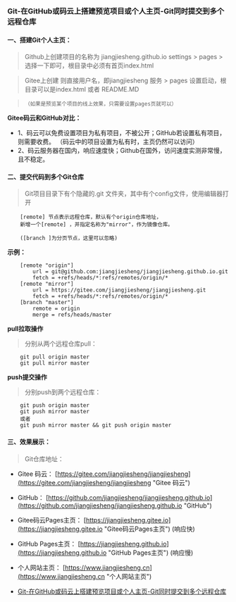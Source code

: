 ### Git-在GitHub或码云上搭建预览项目或个人主页-Git同时提交到多个远程仓库
#### 一、搭建Git个人主页：

> Github上创建项目的名称为 jiangjiesheng.github.io 
> settings > pages > 选择一下即可，根目录中必须有首页index.html

> Gitee上创建 则直接用户名，即jiangjiesheng
> 服务 > pages 设置启动，根目录可以是index.html 或者 README.MD

>     （如果是预览某个项目的线上效果，只需要设置pages页就可以）

**Gitee码云和GitHub对比：**
- 1、码云可以免费设置项目为私有项目，不被公开；GitHub若设置私有项目，则需要收费。
（码云中的项目设置为私有时，主页仍然可以访问）
- 2、码云服务器在国内，响应速度快；Github在国外，访问速度实测非常慢，且不稳定。
 

#### 二、提交代码到多个Git仓库

> Git项目目录下有个隐藏的.git 文件夹，其中有个config文件，使用编辑器打开

        [remote] 节点表示远程仓库，默认有个origin仓库地址，
	    新增一个[remote] ，并指定名称为"mirror"，作为镜像仓库。
	
	    ([branch ]为分页节点，这里可以忽略)
	
**示例：**
```
    [remote "origin"]
	    url = git@github.com:jiangjiesheng/jiangjiesheng.github.io.git
	    fetch = +refs/heads/*:refs/remotes/origin/*
    [remote "mirror"]
	    url = https://gitee.com/jiangjiesheng/jiangjiesheng.git
	    fetch = +refs/heads/*:refs/remotes/origin/*
    [branch "master"]
	    remote = origin
	    merge = refs/heads/master
```

**pull拉取操作**
> 分别从两个远程仓库pull：
```
    git pull origin master 
    git pull mirror master
```
**push提交操作**
> 分别push到两个远程仓库：
```
    git push origin master 
    git push mirror master
    或者 
    git push mirror master && git push origin master
```
#### 三、效果展示：
> Git仓库地址：

- Gitee 码云： [https://gitee.com/jiangjiesheng/jiangjiesheng](https://gitee.com/jiangjiesheng/jiangjiesheng "Gitee 码云")
- GitHub： [https://github.com/jiangjiesheng/jiangjiesheng.github.io](https://github.com/jiangjiesheng/jiangjiesheng.github.io "GitHub") 

- Gitee码云Pages主页：  [https://jiangjiesheng.gitee.io](https://jiangjiesheng.gitee.io "Gitee码云Pages主页")   (响应快)
- GitHub Pages主页： [https://jiangjiesheng.github.io](https://jiangjiesheng.github.io "GitHub Pages主页")    (响应慢)

- 个人网站主页： [https://www.jiangjiesheng.cn](https://www.jiangjiesheng.cn "个人网站主页") 

- [Git-在GitHub或码云上搭建预览项目或个人主页-Git同时提交到多个远程仓库](http://tech.jiangjiesheng.cn/weball/185.html "个人网站地址")
